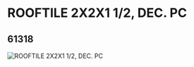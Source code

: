 # ROOFTILE 2X2X1 1/2, DEC. PC
## 61318
![ROOFTILE 2X2X1 1/2, DEC. PC](https://lc-www-live-s.legocdn.com/media/bricks/5/2/4516930.jpg)